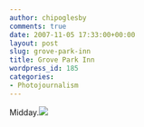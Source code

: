 ```yaml
---
author: chipoglesby
comments: true
date: 2007-11-05 17:33:00+00:00
layout: post
slug: grove-park-inn
title: Grove Park Inn
wordpress_id: 185
categories:
- Photojournalism
---
```


Midday.[![](http://bp3.blogger.com/_GlcbreYSTwI/Ry9UPKJm25I/AAAAAAAAAK8/5ceqekxMo0A/s400/IMG_5740.jpg)](http://bp3.blogger.com/_GlcbreYSTwI/Ry9UPKJm25I/AAAAAAAAAK8/5ceqekxMo0A/s1600-h/IMG_5740.jpg)
